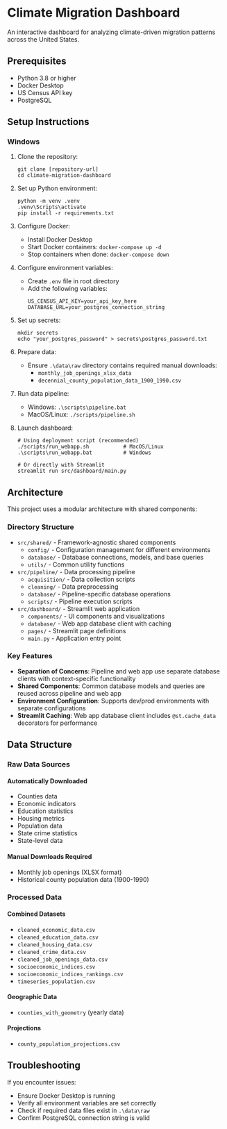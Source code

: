 # Climate Migration Dashboard

An interactive dashboard for analyzing climate-driven migration patterns across the United States.

## Prerequisites

- Python 3.8 or higher
- Docker Desktop
- US Census API key
- PostgreSQL

## Setup Instructions

### Windows

1. Clone the repository:
   ```
   git clone [repository-url]
   cd climate-migration-dashboard
   ```

2. Set up Python environment:
   ```
   python -m venv .venv
   .venv\Scripts\activate
   pip install -r requirements.txt
   ```

3. Configure Docker:
   - Install Docker Desktop
   - Start Docker containers: `docker-compose up -d`
   - Stop containers when done: `docker-compose down`

4. Configure environment variables:
   - Create `.env` file in root directory
   - Add the following variables:
     ```
     US_CENSUS_API_KEY=your_api_key_here
     DATABASE_URL=your_postgres_connection_string
     ```

5. Set up secrets:
   ```
   mkdir secrets
   echo "your_postgres_password" > secrets\postgres_password.txt
   ```

6. Prepare data:
   - Ensure `.\data\raw` directory contains required manual downloads:
     - `monthly_job_openings_xlsx_data`
     - `decennial_county_population_data_1900_1990.csv`

7. Run data pipeline:
   - Windows: `.\scripts\pipeline.bat`
   - MacOS/Linux: `./scripts/pipeline.sh`

8. Launch dashboard:
   ```
   # Using deployment script (recommended)
   ./scripts/run_webapp.sh           # MacOS/Linux
   .\scripts\run_webapp.bat          # Windows
   
   # Or directly with Streamlit
   streamlit run src/dashboard/main.py
   ```

## Architecture

This project uses a modular architecture with shared components:

### Directory Structure
- `src/shared/` - Framework-agnostic shared components
  - `config/` - Configuration management for different environments
  - `database/` - Database connections, models, and base queries
  - `utils/` - Common utility functions
- `src/pipeline/` - Data processing pipeline
  - `acquisition/` - Data collection scripts
  - `cleaning/` - Data preprocessing
  - `database/` - Pipeline-specific database operations
  - `scripts/` - Pipeline execution scripts
- `src/dashboard/` - Streamlit web application
  - `components/` - UI components and visualizations
  - `database/` - Web app database client with caching
  - `pages/` - Streamlit page definitions
  - `main.py` - Application entry point

### Key Features
- **Separation of Concerns**: Pipeline and web app use separate database clients with context-specific functionality
- **Shared Components**: Common database models and queries are reused across pipeline and web app
- **Environment Configuration**: Supports dev/prod environments with separate configurations
- **Streamlit Caching**: Web app database client includes `@st.cache_data` decorators for performance

## Data Structure

### Raw Data Sources

#### Automatically Downloaded
- Counties data
- Economic indicators
- Education statistics
- Housing metrics
- Population data
- State crime statistics
- State-level data

#### Manual Downloads Required
- Monthly job openings (XLSX format)
- Historical county population data (1900-1990)

### Processed Data

#### Combined Datasets
- `cleaned_economic_data.csv`
- `cleaned_education_data.csv`
- `cleaned_housing_data.csv`
- `cleaned_crime_data.csv`
- `cleaned_job_openings_data.csv`
- `socioeconomic_indices.csv`
- `socioeconomic_indices_rankings.csv`
- `timeseries_population.csv`

#### Geographic Data
- `counties_with_geometry` (yearly data)

#### Projections
- `county_population_projections.csv`

## Troubleshooting

If you encounter issues:

- Ensure Docker Desktop is running
- Verify all environment variables are set correctly
- Check if required data files exist in `.\data\raw`
- Confirm PostgreSQL connection string is valid
